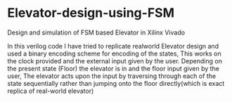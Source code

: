 # Elevator-design-using-FSM
Design and simulation of FSM based Elevator in Xilinx Vivado

In this verilog code I have tried to replicate realworld Elevator design and used a binary encoding scheme for encoding of the states, 
This works on the clock provided and the external input given by the user.
Depending on the present state (Floor) the elevator is in and the floor input given by the user, The elevator acts upon the input by traversing through each of the state sequentially rather than jumping onto the floor directly(which  is exact replica of real-world elevator) 
